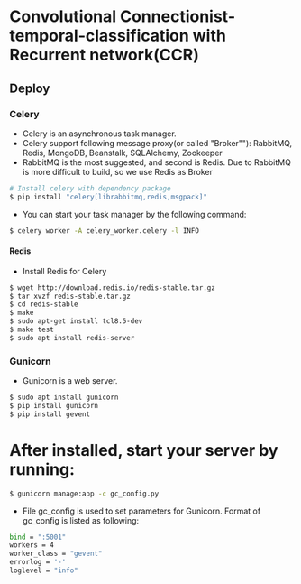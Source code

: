 # Convolutional Connectionist-temporal-classification with Recurrent network(CCR)
## Deploy
### Celery
+ Celery is an asynchronous task manager.
+ Celery support following message proxy(or called "Broker""): RabbitMQ, Redis, MongoDB, Beanstalk, SQLAlchemy, Zookeeper
+ RabbitMQ is the most suggested, and second is Redis. Due to RabbitMQ is more difficult to build, so we use Redis as Broker
```bash
# Install celery with dependency package
$ pip install "celery[librabbitmq,redis,msgpack]"
```

+ You can start your task manager by the following command:
```bash
$ celery worker -A celery_worker.celery -l INFO
```

#### Redis
+ Install Redis for Celery
```bash
$ wget http://download.redis.io/redis-stable.tar.gz
$ tar xvzf redis-stable.tar.gz
$ cd redis-stable
$ make
$ sudo apt-get install tcl8.5-dev
$ make test
$ sudo apt install redis-server
```

### Gunicorn 
+  Gunicorn is a web server.
```bash
$ sudo apt install gunicorn
$ pip install gunicorn
$ pip install gevent
```
# After installed, start your server by running:
```bash
$ gunicorn manage:app -c gc_config.py
```
+ File gc_config is used to set parameters for Gunicorn. Format of gc_config is listed as following:
```bash
bind = ":5001"
workers = 4
worker_class = "gevent"
errorlog = '-'
loglevel = "info"
```
